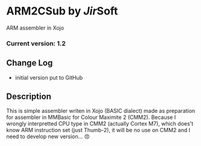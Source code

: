 # ARM2CSub by *Jir*Soft
ARM assembler in Xojo

### Current version: 1.2

## Change Log
* initial version put to GitHub

## Description
This is simple assembler writen in Xojo (BASIC dialect) made as preparation for assembler in MMBasic for Colour Maximite 2 (CMM2). Because I wrongly interpretted CPU type in CMM2 (actually Cortex M7), which does't know ARM instruction set (just Thumb-2), it will be no use on CMM2 and I need to develop new version... :angry:
